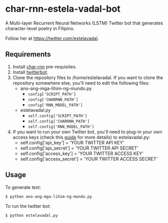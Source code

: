 # char-rnn-estela-vadal-bot
A Multi-layer Recurrent Neural Networks (LSTM) Twitter bot that generates character-level poetry in Filipino.

Follow her at https://twitter.com/estelavadal.

## Requirements
1. Install [char-rnn](https://github.com/karpathy/char-rnn#requirements) pre-requisites.
2. Install [twitterbot](https://github.com/thricedotted/twitterbot).
3. Clone the repository files to /home/estelavadal. If you want to clone the repository somewhere else, you'll need to edit the following files:
    * ano-ang-mga-lihim-ng-mundo.py
        * `config['SCRIPT_PATH']`
        * `config['CHARRNN_PATH']`
        * `config['RNN_MODEL_PATH']`
    * estelavadal.py
        * `self.config['SCRIPT_PATH']`
        * `self.config['CHARRNN_PATH']`
        * `self.config['RNN_MODEL_PATH']`
4. If you want to run your own Twitter bot, you'll need to plug-in your own access keys (check this [guide](https://themepacific.com/how-to-generate-api-key-consumer-token-access-key-for-twitter-oauth/994/) for more details) to estelavadal.py:
    * self.config['api_key'] = 'YOUR TWITTER API KEY'
    * self.config['api_secret'] = 'YOUR TWITTER API SECRET'
    * self.config['access_key'] = 'YOUR TWITTER ACCESS KEY'
    * self.config['access_secret'] = 'YOUR TWITTER ACCESS SECRET'

## Usage
To generate text:

    $ python ano-ang-mga-lihim-ng-mundo.py
    
To run the twitter bot:

    $ python estelavadal.py
